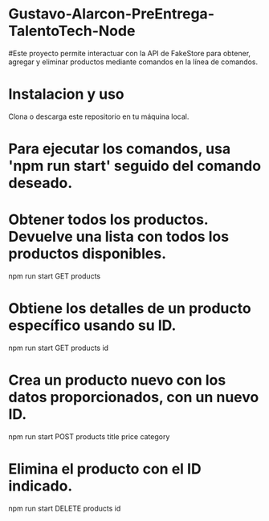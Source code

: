 # Gustavo-Alarcon-PreEntrega-TalentoTech-Node

#Este proyecto permite interactuar con la API de FakeStore para obtener, agregar y eliminar productos mediante comandos en la línea de comandos.

# Instalacion y uso
  Clona o descarga este repositorio en tu máquina local.

# Para ejecutar los comandos, usa 'npm run start' seguido del comando deseado.

# Obtener todos los productos. Devuelve una lista con todos los productos disponibles.
  npm run start GET products
  
# Obtiene los detalles de un producto específico usando su ID.
  npm run start GET products id
  
# Crea un producto nuevo con los datos proporcionados, con un nuevo ID.
  npm run start POST products title price category
  
 # Elimina el producto con el ID indicado.
  npm run start DELETE products id
 
  
  

